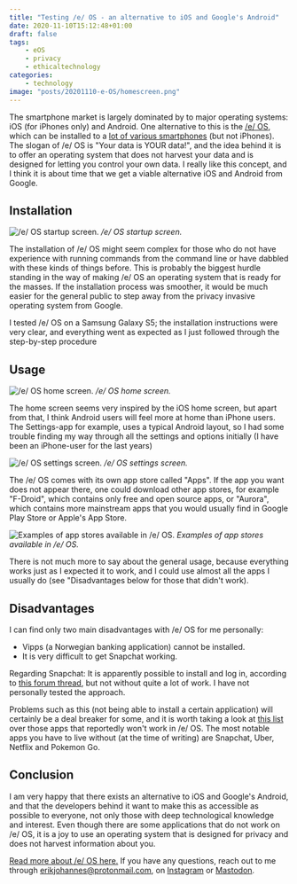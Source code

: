 ```yaml
---
title: "Testing /e/ OS - an alternative to iOS and Google's Android"
date: 2020-11-10T15:12:48+01:00
draft: false
tags:
    - eOS
    - privacy
    - ethicaltechnology
categories:
    - technology
image: "posts/20201110-e-OS/homescreen.png"
---
```


The smartphone market is largely dominated by to major operating systems: iOS
(for iPhones only) and Android. One alternative to this is the [/e/
OS](https://e.foundation/), which can be installed to a [lot of various
smartphones](https://doc.e.foundation/devices/) (but not iPhones). The slogan
of /e/ OS is "Your data is YOUR data!", and the idea behind it is to offer an
operating system that does not harvest your data and is designed for letting
you control your own data. I really like this concept, and I think it is about
time that we get a viable alternative iOS and Android from Google.

## Installation

![/e/ OS startup screen.](posts/20201110-e-OS/phone.png)
*/e/ OS startup screen.*

The installation of /e/ OS might seem complex for those who do not have
experience with running commands from the command line or have dabbled with
these kinds of things before. This is probably the biggest hurdle standing in
the way of making /e/ OS an operating system that is ready for the masses. If
the installation process was smoother, it would be much easier for the general
public to step away from the privacy invasive operating system from Google. 

I tested /e/ OS on a Samsung Galaxy S5; the installation instructions were
very clear, and everything went as expected as I just followed through the
step-by-step procedure

## Usage

![/e/ OS home screen.](posts/20201110-e-OS/homescreen.png)
*/e/ OS home screen.*

The home screen seems very inspired by the iOS home screen, but apart from
that, I think Android users will feel more at home than iPhone users. The
Settings-app for example, uses a typical Android layout, so I had some trouble
finding my way through all the settings and options initially (I have been an
iPhone-user for the last years) 

![/e/ OS settings screen.](posts/20201110-e-OS/settingsscreen.png)
*/e/ OS settings screen.*

The /e/ OS comes with its own app store called "Apps". If the app you want does
not appear there, one could download other app stores, for example "F-Droid",
which contains only free and open source apps, or "Aurora", which contains more
mainstream apps that you would usually find in Google Play Store or Apple's App
Store.

![Examples of app stores available in /e/ OS.](posts/20201110-e-OS/appstores.png)
*Examples of app stores available in /e/ OS.*

There is not much more to say about the general usage, because everything works
just as I expected it to work, and I could use almost all the apps I usually do
(see "Disadvantages below for those that didn't work).

## Disadvantages

I can find only two main disadvantages with /e/ OS for me personally:

- Vipps (a Norwegian banking application) cannot be installed.
- It is very difficult to get Snapchat working.

Regarding Snapchat: It is apparently possible to install and log in, according
to [this forum
thread](https://community.e.foundation/t/impossible-to-log-in-snapchat/5445/11),
but not without quite a lot of work. I have not personally tested the approach.

Problems such as this (not being able to install a certain application) will
certainly be a deal breaker for some, and it is worth taking a look at [this
list](https://community.e.foundation/t/editable-list-of-apps-that-work-or-do-not-work-with-microg/21151)
over those apps that reportedly won't work in /e/ OS. The most notable apps
you have to live without (at the time of writing) are Snapchat, Uber, Netflix
and Pokemon Go.

## Conclusion

I am very happy that there exists an alternative to iOS and Google's
Android, and that the developers behind it want to make this as accessible as
possible to everyone, not only those with deep technological knowledge and
interest. Even though there are some applications that do not work on /e/ OS,
it is a joy to use an operating system that is designed for privacy and does
not harvest information about you.

[Read more about /e/ OS here.](https://e.foundation/about-e/) If you have any
questions, reach out to me through
[erikjohannes@protonmail.com](mailto:erikjohannes@protonmail.com), on
[Instagram](https://instagram.com/erikjohannes.husom) or
[Mastodon](https://mastodon.social/@erikjohannes).
